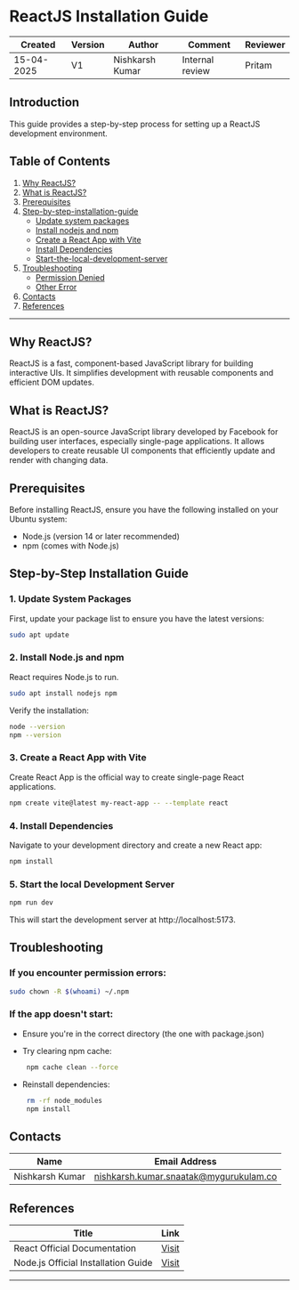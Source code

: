 # ReactJS Installation Guide

| Created     | Version | Author          | Comment         | Reviewer |
|-------------|---------|-----------------|-----------------|----------|
| 15-04-2025  | V1      | Nishkarsh Kumar | Internal review | Pritam   |

## Introduction
This guide provides a step-by-step process for setting up a ReactJS development environment.

## Table of Contents

1. [Why ReactJS?](#why-reactjs)
2. [What is ReactJS?](#what-is-reactjs)
3. [Prerequisites](#prerequisites)
4. [Step-by-step-installation-guide](#step-by-step-installation-guide)
     - [Update system packages](#1-update-system-packages)
     - [Install nodejs and npm](#2-install-nodejs-and-npm)
     - [Create a React App with Vite](#3-create-a-react-app-with-vite)
     - [Install Dependencies](#4-install-dependencies)
     - [Start-the-local-development-server](#5-start-the-local-development-server)
5. [Troubleshooting](#troubleshooting)
     - [Permission Denied](#if-you-encounter-permission-errors)
     - [Other Error](#if-the-app-doesnt-start)
6. [Contacts](#contacts)
7. [References](#references)

---

## Why ReactJS?
ReactJS is a fast, component-based JavaScript library for building interactive UIs. It simplifies development with reusable components and efficient DOM updates.

## What is ReactJS?
ReactJS is an open-source JavaScript library developed by Facebook for building user interfaces, especially single-page applications. It allows developers to create reusable UI components that efficiently update and render with changing data.

## Prerequisites
Before installing ReactJS, ensure you have the following installed on your Ubuntu system:
 - Node.js (version 14 or later recommended)
 - npm (comes with Node.js) 

## Step-by-Step Installation Guide

### 1. Update System Packages
First, update your package list to ensure you have the latest versions:

```bash
sudo apt update
```
### 2. Install Node.js and npm
React requires Node.js to run.

```bash
sudo apt install nodejs npm
```

Verify the installation:

```bash
node --version
npm --version
```

### 3. Create a React App with Vite
Create React App is the official way to create single-page React applications.

```bash
npm create vite@latest my-react-app -- --template react
```

### 4. Install Dependencies
Navigate to your development directory and create a new React app:

```bash
npm install
```

### 5. Start the local Development Server

```bash
npm run dev
```
This will start the development server at http://localhost:5173.

## Troubleshooting

### If you encounter permission errors:
```bash
sudo chown -R $(whoami) ~/.npm
```
### If the app doesn't start:
 - Ensure you're in the correct directory (the one with package.json)
 - Try clearing npm cache:

      ```bash
       npm cache clean --force
      ```
 - Reinstall dependencies:

      ```bash
       rm -rf node_modules
       npm install
      ```

## Contacts

| Name            | Email Address                                 |
|-----------------|-----------------------------------------------|
| Nishkarsh Kumar | nishkarsh.kumar.snaatak@mygurukulam.co        |


## References

| **Title**                              | **Link**                                                                                            |
|----------------------------------------|-----------------------------------------------------------------------------------------------------|
| React Official Documentation           | [Visit](https://reactjs.org/docs/getting-started.html)                                              |
| Node.js Official Installation Guide    | [Visit](https://nodejs.org/en/download/package-manager/#debian-and-ubuntu-based-linux-distributions)|

---
